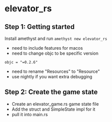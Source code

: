 # elevator_rs

## Step 1: Getting started
Install amethyst
and run `amethyst new elevator_rs`

- need to include features for macos
- need to change objc to be specific version
```
objc = "=0.2.6"
```
- need to rename "Resources" to "Resource"
- use nightly if you want extra debugging

## Step 2: Create the game state
- Create an elevator_game.rs game state file
- Add the struct and SimpleState impl for it
- pull it into main.rs